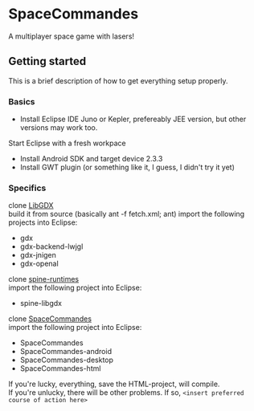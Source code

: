 SpaceCommandes
==============

A multiplayer space game with lasers!


Getting started
-----------

This is a brief description of how to get everything setup properly.

### Basics

* Install Eclipse IDE Juno or Kepler, prefereably JEE version, but other versions may work too.

Start Eclipse with a fresh workpace

* Install Android SDK and target device 2.3.3
* Install GWT plugin (or something like it, I guess, I didn't try it yet)

###  Specifics

clone [LibGDX][1]  
build it from source (basically ant -f fetch.xml; ant)
import the following projects into Eclipse:
* gdx
* gdx-backend-lwjgl
* gdx-jnigen
* gdx-openal

clone [spine-runtimes][2]  
import the following project into Eclipse:
* spine-libgdx

clone [SpaceCommandes][3]  
import the following project into Eclipse:
* SpaceCommandes
* SpaceCommandes-android
* SpaceCommandes-desktop
* SpaceCommandes-html


If you're lucky, everything, save the HTML-project, will compile.  
If you're unlucky, there will be other problems. If so, `<insert preferred course of action here>`


[1]: https://github.com/libgdx/libgdx "LibGDX"
[2]: https://github.com/EsotericSoftware/spine-runtimes "Spine Runtimes"
[3]: https://github.com/johnedvard/SpaceCommandes "Space Commandes"
